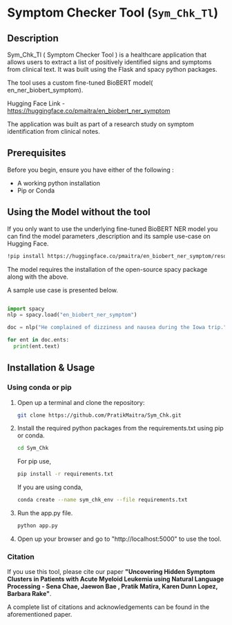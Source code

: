 # Symptom Checker Tool (`Sym_Chk_Tl`)

## Description

Sym_Chk_Tl ( Symptom Checker Tool ) is a healthcare application that allows users to extract a list of positively identified signs and symptoms from clinical text. It was built using the Flask and spacy python packages. 

The tool uses a custom fine-tuned BioBERT model( en_ner_biobert_symptom).

Hugging Face Link -https://huggingface.co/pmaitra/en_biobert_ner_symptom  

The application was built as part of a research study on symptom identification from clinical notes.


## Prerequisites
Before you begin, ensure you have either of the following :

- A working python installation
- Pip or Conda

## Using the Model without the tool

If you only want to use the underlying fine-tuned BioBERT NER model you can find the model parameters ,description and its sample use-case on Hugging Face.
```bash
!pip install https://huggingface.co/pmaitra/en_biobert_ner_symptom/resolve/main/en_biobert_ner_symptom-any-py3-none-any.whl
```
The model requires the installation of the open-source spacy package along with the above.

A sample use case is presented below.
```python

import spacy
nlp = spacy.load("en_biobert_ner_symptom")

doc = nlp("He complained of dizziness and nausea during the Iowa trip.")

for ent in doc.ents:
  print(ent.text)
```

## Installation & Usage

### Using conda or pip

1. Open up a terminal and clone the repository:
   
   ```bash
   git clone https://github.com/PratikMaitra/Sym_Chk.git
   ```
   
2. Install the required python packages from the requirements.txt using pip or conda.
   
   ```bash
   cd Sym_Chk
   ```
   For pip use,
   ```bash
   pip install -r requirements.txt
   ```
   If you are using conda,
   
   ```bash
   conda create --name sym_chk_env --file requirements.txt
   ```
   
4. Run the app.py file.

   ```bash
   python app.py
   ```
5. Open up your browser and go to "http://localhost:5000" to use the tool.


### Citation

If you use this tool, please cite our paper **"Uncovering Hidden Symptom Clusters in Patients with Acute Myeloid Leukemia using Natural Language Processing - Sena Chae, Jaewon Bae , Pratik Matira, Karen Dunn Lopez, Barbara Rake"**. 

A complete list of citations and acknowledgements can be found in the aforementioned paper.


